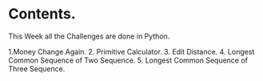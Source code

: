 # Contents.

This Week all the Challenges are done in Python.

1.Money Change Again.
2. Primitive Calculator.
3. Edit Distance.
4. Longest Common Sequence of Two Sequence.
5. Longest Common Sequence of Three Sequence.
